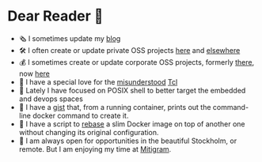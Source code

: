 # Dear Reader 📖

- 🗞 I sometimes update my [blog](https://efrecon.github.io/)
- 🛠 I often create or update private OSS projects [here](https://github.com/efrecon?tab=repositories) and [elsewhere](https://bitbucket.org/efrecon/)
- 💰 I sometimes create or update corporate OSS  projects, formerly [there](https://github.com/YanziNetworks), now [here](https://github.com/healthintegrator)
- 💖 I have a special love for the [misunderstood](http://antirez.com/articoli/tclmisunderstood.html) [Tcl](http://www.tcl-lang.org/)
- 🐚 Lately I have focused on POSIX shell to better target the embedded and devops spaces
- 🐳 I have a [gist](https://gist.github.com/8ce9c75d518b6eb863f667442d7bc679) that, from a running container, prints out the command-line docker command to create it.
- 🐋 I have a script to [rebase](https://github.com/efrecon/docker-rebase) a slim Docker image on top of another one without changing its original configuration.
- 🏢 I am always open for opportunities in the beautiful Stockholm, or remote. But I am enjoying my time at [Mitigram](https://github.com/Mitigram).
